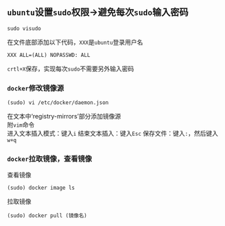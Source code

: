 ## `ubuntu`设置`sudo`权限→避免每次`sudo`输入密码
    sudo visudo
    
在文件底部添加以下代码，`XXX`是`ubuntu`登录用户名  
    
    XXX ALL=(ALL) NOPASSWD: ALL 
`crtl+X`保存，实现每次`sudo`不需要另外输入密码

### `docker`修改镜像源
    (sudo) vi /etc/docker/daemon.json  

在文本中‘registry-mirrors’部分添加镜像源  
附`vim`命令  
进入文本插入模式：键入`i`
结束文本插入：键入`Esc`
保存文件：键入`:`，然后键入`w+q`

### `docker`拉取镜像，查看镜像
查看镜像  

    (sudo) docker image ls  

拉取镜像

    (sudo) docker pull (镜像名)
